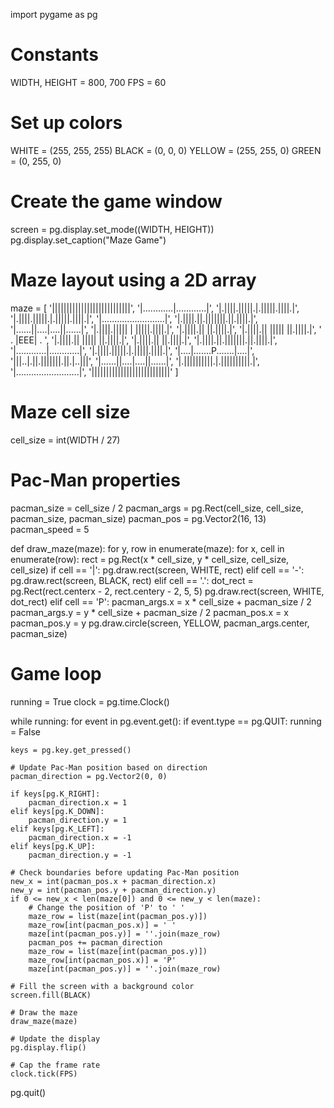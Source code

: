 import pygame as pg

# Constants
WIDTH, HEIGHT = 800, 700
FPS = 60

# Set up colors
WHITE = (255, 255, 255)
BLACK = (0, 0, 0)
YELLOW = (255, 255, 0)
GREEN = (0, 255, 0)

# Create the game window
screen = pg.display.set_mode((WIDTH, HEIGHT))
pg.display.set_caption("Maze Game")


# Maze layout using a 2D array
maze = [
    '|||||||||||||||||||||||||||',
    '|............|............|',
    '|.||||.|||||.|.|||||.||||.|',
    '|.||||.|||||.|.|||||.||||.|',
    '|.........................|',
    '|.||||.||.|||||||.||.||||.|',
    '|......||....|....||......|',
    '|.||||.||||| | |||||.||||.|',
    '|.||||.||         ||.||||.|',
    '|.||||.||  |||||  ||.||||.|',
    '      .    |EEE|    .      ',
    '|.||||.||  |||||  ||.||||.|',
    '|.||||.||         ||.||||.|',
    '|.||||.||.|||||||.||.||||.|',
    '|............|............|',
    '|.||||.|||||.|.|||||.||||.|',
    '|....|.......P.......|....|',
    '|||..|.||.|||||||.||.|..|||',
    '|......||....|....||......|',
    '|.||||||||||.|.||||||||||.|',
    '|.........................|',
    '|||||||||||||||||||||||||||'
]

# Maze cell size
cell_size = int(WIDTH / 27)

# Pac-Man properties
pacman_size = cell_size / 2
pacman_args = pg.Rect(cell_size, cell_size, pacman_size, pacman_size)
pacman_pos = pg.Vector2(16, 13)
pacman_speed = 5

def draw_maze(maze):
    for y, row in enumerate(maze):
        for x, cell in enumerate(row):
            rect = pg.Rect(x * cell_size, y * cell_size, cell_size, cell_size)
            if cell == '|':
                pg.draw.rect(screen, WHITE, rect)
            elif cell == '-':
                pg.draw.rect(screen, BLACK, rect)
            elif cell == '.':
                dot_rect = pg.Rect(rect.centerx - 2, rect.centery - 2, 5, 5)
                pg.draw.rect(screen, WHITE, dot_rect)
            elif cell == 'P':
                pacman_args.x = x * cell_size + pacman_size / 2
                pacman_args.y = y * cell_size + pacman_size / 2
                pacman_pos.x = x
                pacman_pos.y = y
                pg.draw.circle(screen, YELLOW, pacman_args.center, pacman_size)

# Game loop
running = True
clock = pg.time.Clock()

while running:
    for event in pg.event.get():
        if event.type == pg.QUIT:
            running = False

    keys = pg.key.get_pressed()

    # Update Pac-Man position based on direction
    pacman_direction = pg.Vector2(0, 0)

    if keys[pg.K_RIGHT]:
        pacman_direction.x = 1
    elif keys[pg.K_DOWN]:
        pacman_direction.y = 1
    elif keys[pg.K_LEFT]:
        pacman_direction.x = -1
    elif keys[pg.K_UP]:
        pacman_direction.y = -1

    # Check boundaries before updating Pac-Man position
    new_x = int(pacman_pos.x + pacman_direction.x)
    new_y = int(pacman_pos.y + pacman_direction.y)
    if 0 <= new_x < len(maze[0]) and 0 <= new_y < len(maze):
        # Change the position of 'P' to ' '
        maze_row = list(maze[int(pacman_pos.y)])
        maze_row[int(pacman_pos.x)] = ' '
        maze[int(pacman_pos.y)] = ''.join(maze_row)
        pacman_pos += pacman_direction
        maze_row = list(maze[int(pacman_pos.y)])
        maze_row[int(pacman_pos.x)] = 'P'
        maze[int(pacman_pos.y)] = ''.join(maze_row)

    # Fill the screen with a background color
    screen.fill(BLACK)

    # Draw the maze
    draw_maze(maze)

    # Update the display
    pg.display.flip()

    # Cap the frame rate
    clock.tick(FPS)

pg.quit()
